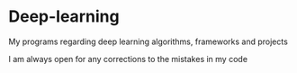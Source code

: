 # Deep-learning
My programs regarding deep learning algorithms, frameworks and projects


I am always open for any corrections to the mistakes in my code

